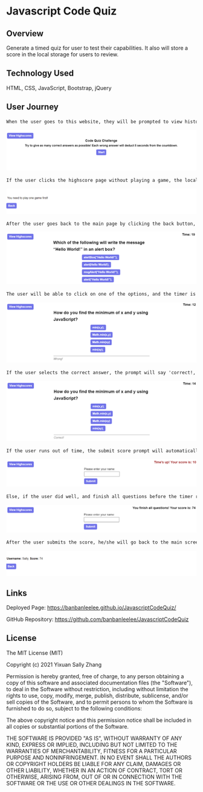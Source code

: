# Javascript Code Quiz

## Overview
Generate a timed quiz for user to test their capabilities. It also will store a score in the local storage for users to review.

## Technology Used
HTML, CSS,  JavaScript, Bootstrap, jQuery


## User Journey
```md
When the user goes to this website, they will be prompted to view history scores and start the code quiz.
```
![](./asset/image/step1.PNG)

```md
If the user clicks the highscore page without playing a game, the local storage of history data will be empty, and the user will be prompted to play one game first.
```
![](./asset/image/step2.PNG)

```md
After the user goes back to the main page by clicking the back button, he/she can start the quiz game by clicking the start button, and the first question will show up.
```
![](./asset/image/step3.PNG)

```md
The user will be able to click on one of the options, and the timer is running down from 20 to 0. If the user makes a wrong choice, the timer will be deducted by 5 seconds, and the user will not get any score for the question. The prompt will say 'wrong!' as well. 
```
![](./asset/image/step4.PNG)

```md
If the user selects the correct answer, the prompt will say 'correct!,' and the user gets 10 scores. 
```

![](./asset/image/step5.PNG)

```md
If the user runs out of time, the submit score prompt will automatically show up for the user to fill out.
```

![](./asset/image/step6.PNG)

```md
Else, if the user did well, and finish all questions before the timer runs out, the remaining time will be added to the final score, and the submit score prompt will also show up.
```

![](./asset/image/step7.PNG)

```md
After the user submits the score, he/she will go back to the main screen, and therefore can click the 'highscore' button to check the score history, or try again.
```

![](/asset/image/step8.PNG)


## Links
Deployed Page: https://banbanleelee.github.io/JavascriptCodeQuiz/

GitHub Repository: https://github.com/banbanleelee/JavascriptCodeQuiz

## License

The MIT License (MIT)

Copyright (c) 2021 Yixuan Sally Zhang

Permission is hereby granted, free of charge, to any person obtaining a copy of this software and associated documentation files (the "Software"), to deal in the Software without restriction, including without limitation the rights to use, copy, modify, merge, publish, distribute, sublicense, and/or sell copies of the Software, and to permit persons to whom the Software is furnished to do so, subject to the following conditions:

The above copyright notice and this permission notice shall be included in all copies or substantial portions of the Software.

THE SOFTWARE IS PROVIDED "AS IS", WITHOUT WARRANTY OF ANY KIND, EXPRESS OR IMPLIED, INCLUDING BUT NOT LIMITED TO THE WARRANTIES OF MERCHANTABILITY, FITNESS FOR A PARTICULAR PURPOSE AND NONINFRINGEMENT. IN NO EVENT SHALL THE AUTHORS OR COPYRIGHT HOLDERS BE LIABLE FOR ANY CLAIM, DAMAGES OR OTHER LIABILITY, WHETHER IN AN ACTION OF CONTRACT, TORT OR OTHERWISE, ARISING FROM, OUT OF OR IN CONNECTION WITH THE SOFTWARE OR THE USE OR OTHER DEALINGS IN THE SOFTWARE.
